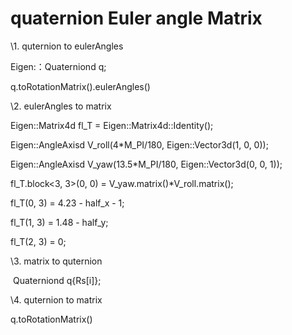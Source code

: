 # quaternion  Euler angle Matrix

\1. quternion to eulerAngles

Eigen:：Quaterniond q;

  q.toRotationMatrix().eulerAngles()

\2. eulerAngles to matrix

  Eigen::Matrix4d fl_T  = Eigen::Matrix4d::Identity();

  Eigen::AngleAxisd V_roll(4*M_PI/180, Eigen::Vector3d(1, 0, 0));

  Eigen::AngleAxisd V_yaw(13.5*M_PI/180, Eigen::Vector3d(0, 0, 1));

  fl_T.block<3, 3>(0, 0) = V_yaw.matrix()*V_roll.matrix();

  fl_T(0, 3) = 4.23 - half_x - 1;

  fl_T(1, 3) = 1.48 - half_y;

  fl_T(2, 3) = 0;

\3. matrix to quternion

​    Quaterniond q{Rs[i]};

\4. quternion to matrix

q.toRotationMatrix()